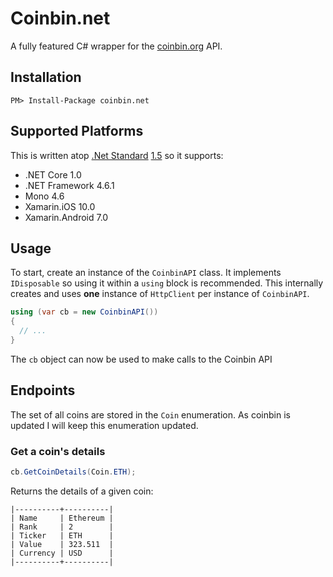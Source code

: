 # Coinbin.net

A fully featured C# wrapper for the [coinbin.org](https://coinbin.org) API.

## Installation

```
PM> Install-Package coinbin.net
```

## Supported Platforms

This is written atop [.Net
Standard](https://docs.microsoft.com/en-us/dotnet/standard/net-standard)
[1.5](https://github.com/dotnet/standard/blob/master/docs/versions/netstandard1.5.md)
so it supports:

- .NET Core 1.0
- .NET Framework 4.6.1
- Mono 4.6
- Xamarin.iOS 10.0
- Xamarin.Android 7.0

## Usage

To start, create an instance of the `CoinbinAPI` class. It implements
`IDisposable` so using it within a `using` block is recommended. This
internally creates and uses **one** instance of `HttpClient` per instance of
`CoinbinAPI`.

```cs
using (var cb = new CoinbinAPI())
{
  // ...
}
```

The `cb` object can now be used to make calls to the Coinbin API

## Endpoints

The set of all coins are stored in the `Coin` enumeration. As coinbin is
updated I will keep this enumeration updated.

### Get a coin's details

```cs
cb.GetCoinDetails(Coin.ETH);
```

Returns the details of a given coin:

```
|----------+----------|
| Name     | Ethereum |
| Rank     | 2        |
| Ticker   | ETH      |
| Value    | 323.511  |
| Currency | USD      |
|----------+----------|
```
